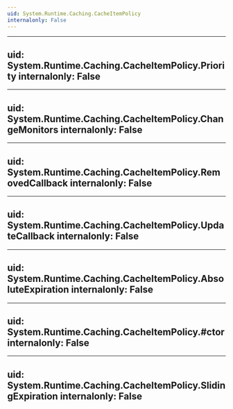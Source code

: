 ```yaml
---
uid: System.Runtime.Caching.CacheItemPolicy
internalonly: False
---
```


---
uid: System.Runtime.Caching.CacheItemPolicy.Priority
internalonly: False
---

---
uid: System.Runtime.Caching.CacheItemPolicy.ChangeMonitors
internalonly: False
---

---
uid: System.Runtime.Caching.CacheItemPolicy.RemovedCallback
internalonly: False
---

---
uid: System.Runtime.Caching.CacheItemPolicy.UpdateCallback
internalonly: False
---

---
uid: System.Runtime.Caching.CacheItemPolicy.AbsoluteExpiration
internalonly: False
---

---
uid: System.Runtime.Caching.CacheItemPolicy.#ctor
internalonly: False
---

---
uid: System.Runtime.Caching.CacheItemPolicy.SlidingExpiration
internalonly: False
---
